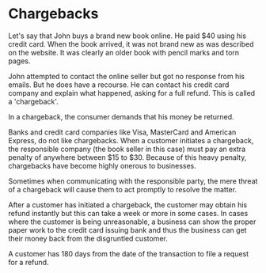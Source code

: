 # Chargebacks

Let's say that John buys a brand new book online. He paid $40 using his credit card. When the book arrived, it was not brand new as was described on the website. It was clearly an older book with pencil marks and torn pages.

John attempted to contact the online seller but got no response from his emails. But he does have a recourse. He can contact his credit card company and explain what happened, asking for a full refund. This is called a 'chargeback'.

In a chargeback, the consumer demands that his money be returned.

Banks and credit card companies like Visa, MasterCard and American Express, do not like chargebacks. When a customer initiates a chargeback, the responsible company (the book seller in this case) must pay an extra penalty of anywhere between $15 to $30. Because of this heavy penalty, chargebacks have become highly onerous to businesses.

Sometimes when communicating with the responsible party, the mere threat of a chargeback will cause them to act promptly to resolve the matter.

After a customer has initiated a chargeback, the customer may obtain his refund instantly but this can take a week or more in some cases. In cases where the customer is being unreasonable, a business can show the proper paper work to the credit card issuing bank and thus the business can get their money back from the disgruntled customer.

A customer has 180 days from the date of the transaction to file a request for a refund.

